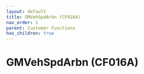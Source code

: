 ```yaml
---
layout: default
title: GMVehSpdArbn (CF016A)
nav_order: 1
parent: Customer Functions
has_children: true
---
```

# GMVehSpdArbn (CF016A)

